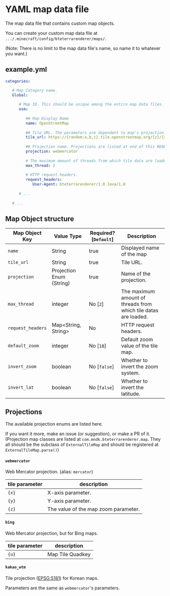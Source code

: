 # YAML map data file

The map data file that contains custom map objects.

You can create your custom map data file at `.../.minecraft/config/bteterrarenderer/maps/`.

(Note: There is no limit to the map data file's name, so name it to whatever you want.)


## example.yml

```yaml
categories:

   # Map Category name.
   Global:
   
      # Map ID. This should be unique among the entire map data files.
      osm: 
      
         ## Map Display Name
         name: OpenStreetMap
         
         ## Tile URL. The parameters are dependent to map's projection.
         tile_url: https://{random:a,b,c}.tile.openstreetmap.org/{z}/{x}/{y}.png
         
         ## Projection name. Projections are listed at end of this README.
         projection: webmercator
         
         # The maximum amount of threads from which tile data are loaded.
         max_thread: 2
         
         # HTTP request headers.
         request_headers:
            User-Agent: bteterrarenderer/1.0 Java/1.8
      
      # ...
      
   # ...
```


## Map Object structure

| Map Object Key | Value Type | Required? \[`Default`\] | Description |
|-|-|-|-|
| `name` | String | true | Displayed name of the map |
| `tile_url` | String | true | Tile URL. |
| `projection` | Projection Enum (String) | true | Name of the projection. |
| `max_thread` | integer | No \[`2`\] | The maximum amount of threads from which tile datas are loaded. |
| `request_headers` | Map<String, String> | No | HTTP request headers. |
| `default_zoom` | integer | No \[`18`\] | Default zoom value of the tile map. |
| `invert_zoom` | boolean | No \[`false`\] | Whether to invert the zoom system. |
| `invert_lat` | boolean | No \[`false`\] | Whether to invert the latitude. |


## Projections

The available projection enums are listed here.

If you want it more, make an issue (or suggestion), or make a PR of it. (Projection map classes are listed at `com.mndk.bteterrarenderer.map`. They all should be the subclass of `ExternalTileMap` and should be registered at `ExternalTileMap.parse()`)

#### `webmercator` 

Web Mercator projection. (alias: `mercator`)

| tile parameter | description                          |
| -------------- | ------------------------------------ |
| `{x}`          | X-axis parameter.                    |
| `{y}`          | Y-axis parameter.                    |
| `{z}`          | The value of the map zoom parameter. |

#### `bing`

Web Mercator projection, but for Bing maps.

| tile parameter | description      |
| -------------- | ---------------- |
| `{u}`          | Map Tile Quadkey |

#### `kakao_wtm`

Tile projection ([EPSG:5181](http://epsg.io/5181)) for Korean maps.

Parameters are the same as `webmercator`'s parameters. 
